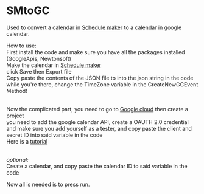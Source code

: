 # SMtoGC

Used to convert a calendar in [Schedule maker](https://schedulemaker.io) to a calendar in google calendar.<br />

How to use: <br />
  First install the code and make sure you have all the packages installed (GoogleApis, Newtonsoft) <br />
  Make the calendar in [Schedule maker](https://schedulemaker.io) <br />
  click Save then Export file <br />
  Copy paste the contents of the JSON file to into the json string in the code while you're there, change the TimeZone variable in the CreateNewGCEvent Method! <br /> <br />
  
  Now the complicated part, you need to go to [Google cloud](https://console.cloud.google.com) then create a project  <br />
  you need to add the google calendar API, create a OAUTH 2.0 credential and make sure you add yourself as a tester, and copy paste the client and secret ID into said variable in the code <br />
  Here is a [tutorial](https://youtu.be/w6rzVKBsB3A?si=98TEaJRgnYoUKR7d) <br /> <br />

  *optional:* <br />
  Create a calendar, and copy paste the calendar ID to said variable in the code  <br />

  Now all is needed is to press run.<br />

  

